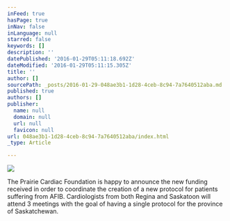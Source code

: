 ```yaml
---
inFeed: true
hasPage: true
inNav: false
inLanguage: null
starred: false
keywords: []
description: ''
datePublished: '2016-01-29T05:11:18.692Z'
dateModified: '2016-01-29T05:11:15.305Z'
title: ''
author: []
sourcePath: _posts/2016-01-29-048ae3b1-1d28-4ceb-8c94-7a7640512aba.md
published: true
authors: []
publisher:
  name: null
  domain: null
  url: null
  favicon: null
url: 048ae3b1-1d28-4ceb-8c94-7a7640512aba/index.html
_type: Article

---
```

![](https://the-grid-user-content.s3-us-west-2.amazonaws.com/b9a54340-f0fa-4bde-aa22-d949fa6d6c61.png)

The Prairie Cardiac Foundation is happy to announce the new funding received in order to coordinate  the creation of a new protocol for patients suffering from AFIB.   Cardiologists from both Regina and Saskatoon will attend 3 meetings with the goal of having a single protocol for the province of Saskatchewan.